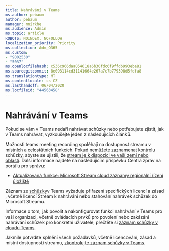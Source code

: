 ```yaml
---
title: Nahrávání v Teams
ms.author: pebaum
author: pebaum
manager: mnirkhe
ms.audience: Admin
ms.topic: article
ROBOTS: NOINDEX, NOFOLLOW
localization_priority: Priority
ms.collection: Adm_O365
ms.custom:
- "9002530"
- "5037"
ms.openlocfilehash: c536c966daa054618a6b30fdc6f9ffdb993eba81
ms.sourcegitcommit: 8e093114cd31141664e267a7c7b779398d5fdfa8
ms.translationtype: MT
ms.contentlocale: cs-CZ
ms.lasthandoff: 06/04/2020
ms.locfileid: "44563458"
---
```

# <a name="recording-in-teams"></a>Nahrávání v Teams

Pokud se vám v Teams nedaří nahrávat schůzky nebo potřebujete zjistit, jak v Teams nahrávat, vyzkoušejte jeden z následujících článků.

Možnosti teams meeting recording spoléhají na dostupnost streamu v místních a celostátních funkcích.  Pokud nemůžete zaznamenat kontrolu schůzky, abyste se ujistili, že [stream je k dispozici ve vaší zemi nebo oblasti](https://docs.microsoft.com/stream/faq#which-regions-does-microsoft-stream-host-my-data-in).  Další informace najdete na následujícím příspěvku Centra zpráv na portálu pro správu:

- [Aktualizovaná funkce: Microsoft Stream cloud záznamy regionální řízení úložiště](https://admin.microsoft.com/AdminPortal/Home#/MessageCenter?id=MC214327)

Záznam ze [schůzky](https://docs.microsoft.com/microsoftteams/cloud-recording#prerequisites-for-teams-cloud-meeting-recording)v Teams vyžaduje přiřazení specifických licencí a zásad , včetně licencí Stream k nahrávání nebo stahování nahrávek schůzek do Microsoft Streamu.

Informace o tom, jak povolit a nakonfigurovat funkci nahrávání v Teams pro vaši organizaci, včetně ovládacích prvků pro povolení nebo zakázání nahrávání schůzek pro konkrétní uživatele, přečtěte si [záznam schůzky v cloudu Teams](https://docs.microsoft.com/microsoftteams/cloud-recording).

Jakmile potvrdíte splnění všech požadavků, včetně licencování, zásad a místní dostupnosti streamu, [zkontrolujte záznam schůzky v Teams](https://support.office.com/article/34dfbe7f-b07d-4a27-b4c6-de62f1348c24).
